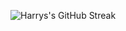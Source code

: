 ![Harrys's GitHub Streak](https://github-readme-streak-stats.herokuapp.com/?user=BHarrry&theme=radical&hide_border=true)
